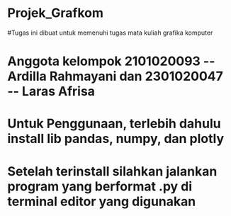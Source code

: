 # Projek_Grafkom
#Tugas ini dibuat untuk memenuhi tugas mata kuliah grafika komputer
# Anggota kelompok 2101020093 -- Ardilla Rahmayani dan 2301020047 -- Laras Afrisa
# Untuk Penggunaan, terlebih dahulu install lib pandas, numpy, dan plotly
# Setelah terinstall silahkan jalankan program yang berformat .py di terminal editor yang digunakan

